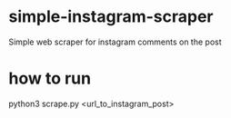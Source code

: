 # simple-instagram-scraper
Simple web scraper for instagram comments on the post

# how to run
python3 scrape.py <url_to_instagram_post>
